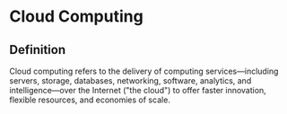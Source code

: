 # Cloud Computing

## Definition
Cloud computing refers to the delivery of computing services—including servers, storage, databases, networking, software, analytics, and intelligence—over the Internet ("the cloud") to offer faster innovation, flexible resources, and economies of scale.
